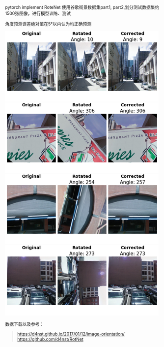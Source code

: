 pytorch implement RoteNet 
使用谷歌街景数据集part1, part2,划分测试数据集约1500张图像，进行模型训练、测试

角度预测误差绝对值在5°以内认为均正确预测


![](https://github.com/youngx123/RotNet/blob/master/testResult/test_1190.png?raw=true)
![](https://github.com/youngx123/RotNet/blob/master/testResult/test_1281.png?raw=true)
![](https://github.com/youngx123/RotNet/blob/master/testResult/test_339.png?raw=true)
![](https://github.com/youngx123/RotNet/blob/master/testResult/test_367.png?raw=true)



数据下载以及参考：
>https://d4nst.github.io/2017/01/12/image-orientation/
>https://github.com/d4nst/RotNet